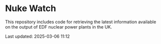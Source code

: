 # Nuke Watch

This repository includes code for retrieving the latest information available on the output of EDF nuclear power plants in the UK.

Last updated: 2025-03-06 11:12